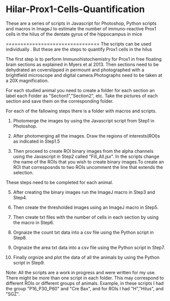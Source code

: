 Hilar-Prox1-Cells-Quantification
================================

These are a series of scripts in Javascript  for Photoshop, Python scripts and macros in ImageJ to estimate the number of immuno-reactive Prox1 cells in the hilus of the dentate gyrus of the hippocampus in mice

================================
The scripts can be used individually . But these are the steps to quantify Prox1 cells in the hilus
 
The first step is to perform Immunohistochemistry for Prox1 in free floating brain sections as explained in Myers et al 2013. Then sections need to be  dehydrated an coverslipped in permount and photographed with a brightfield microscope and digital camera.Photographs need to be taken at a 20X magnification.

For each studied animal you need to create a folder for each section an label each Folder as "Section1","Section2", etc. 
Take the pictures of each section and save them on the corresponding folder.

For each of the fallowing steps there is a folder with macros and scripts.

1) Photomerge the images by using  the Javascript script from Step1 in Photoshop.

2) After photomerging all the images. Draw the regions of interests(ROI)s as indicated in Step1.5

3) Then proceed to create ROI binary images  from the alpha channels using the Javascript in Step2 called "Fill_All.jsx". 
In the scripts change the name of the ROIs that you wish to create binary images.To create an ROI that corresposnds to two ROIs uncomment the line that extends the selection.

 These steps need to be completed for each animal.

5) After creating the binary images run the ImageJ macro in Step3 and Step4.

6) Then create the thresholded images using an ImageJ macro in Step5.

7) Then create txt files with the number of cells in each section by using the macro in Step6.

8) Orgnaize the count txt data into a csv file using the Python script in Step8.

9) Orgnaize the area txt data into a csv file using the Python script in Step7.

10) Finally orgnize and plot the data of all the animals by using the Python script in Step9.

Note: All the scripts are a work in progress and were written for my use. There might be more than one script in each folder. This may correspond to different ROIs or different groups of animals.
Example, in these scripts I had the group "P16_P30_P60" and "Cre Bax", and  for ROIs I had "H","Hilus", and "SGZ".




